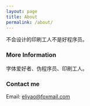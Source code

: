 ```yaml
---
layout: page
title: About
permalink: /about/
---
```


不会设计的印刷工人不是好程序员。

### More Information

字体爱好者、伪程序员、印刷工人。


### Contact me

Email: [eliyao@foxmail.com](mailto:eliyao@foxmail.com)